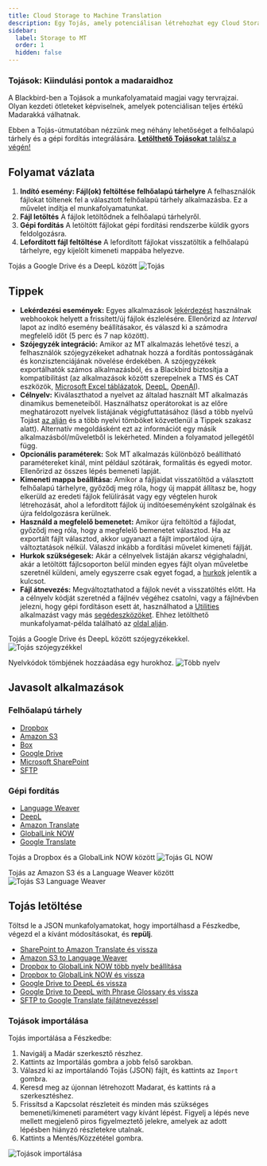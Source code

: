 ```yaml
---
title: Cloud Storage to Machine Translation
description: Egy Tojás, amely potenciálisan létrehozhat egy Cloud Storage-ból Machine Translation-be és vissza történő madarat
sidebar:
  label: Storage to MT
  order: 1
  hidden: false
---
```


### Tojások: Kiindulási pontok a madaraidhoz

A Blackbird-ben a Tojások a munkafolyamataid magjai vagy tervrajzai. Olyan kezdeti ötleteket képviselnek, amelyek potenciálisan teljes értékű Madarakká válhatnak.

Ebben a Tojás-útmutatóban nézzünk meg néhány lehetőséget a felhőalapú tárhely és a gépi fordítás integrálására. [**Letölthető Tojásokat** találsz a végén!](https://docs.blackbird.io/eggs/storage-to-mt/#download-an-egg)

## Folyamat vázlata

1. **Indító esemény: Fájl(ok) feltöltése felhőalapú tárhelyre**
A felhasználók fájlokat töltenek fel a választott felhőalapú tárhely alkalmazásba. Ez a művelet indítja el munkafolyamatunkat.
2. **Fájl letöltés**
A fájlok letöltődnek a felhőalapú tárhelyről.
3. **Gépi fordítás**
A letöltött fájlokat gépi fordítási rendszerbe küldik gyors feldolgozásra.
4. **Lefordított fájl feltöltése**
A lefordított fájlokat visszatöltik a felhőalapú tárhelyre, egy kijelölt kimeneti mappába helyezve.

Tojás a Google Drive és a DeepL között
![Tojás](../../../../assets/docs/eggs/Eggs1.png)

## Tippek

- **Lekérdezési események:** Egyes alkalmazások [lekérdezést](https://docs.blackbird.io/concepts/triggers/#polling) használnak webhookok helyett a frissített/új fájlok észlelésére. Ellenőrizd az _Interval_ lapot az indító esemény beállításakor, és válaszd ki a számodra megfelelő időt (5 perc és 7 nap között).
- **Szójegyzék integráció:** Amikor az MT alkalmazás lehetővé teszi, a felhasználók szójegyzékeket adhatnak hozzá a fordítás pontosságának és konzisztenciájának növelése érdekében. A szójegyzékek exportálhatók számos alkalmazásból, és a Blackbird biztosítja a kompatibilitást (az alkalmazások között szerepelnek a TMS és CAT eszközök, [Microsoft Excel táblázatok](https://docs.blackbird.io/apps/microsoft-excel/#exporting-glossaries), [DeepL](https://docs.blackbird.io/apps/deepl/#glossaries), [OpenAI](https://docs.blackbird.io/apps/openai/#glossary-extraction)).
- **Célnyelv:** Kiválaszthatod a nyelvet az általad használt MT alkalmazás dinamikus bemeneteiből. Használhatsz operátorokat is az előre meghatározott nyelvek listájának végigfuttatásához (lásd a több nyelvű Tojást [az alján](https://docs.blackbird.io/eggs/storage-to-mt/#download-an-egg) és a több nyelvi tömböket közvetlenül a Tippek szakasz alatt). Alternatív megoldásként ezt az információt egy másik alkalmazásból/műveletből is lekérheted. Minden a folyamatod jellegétől függ.
- **Opcionális paraméterek:** Sok MT alkalmazás különböző beállítható paramétereket kínál, mint például szótárak, formalitás és egyedi motor. Ellenőrizd az összes lépés bemeneti lapját.
- **Kimeneti mappa beállítása:** Amikor a fájljaidat visszatöltöd a választott felhőalapú tárhelyre, győződj meg róla, hogy új mappát állítasz be, hogy elkerüld az eredeti fájlok felülírását vagy egy végtelen hurok létrehozását, ahol a lefordított fájlok új indítóeseményként szolgálnak és újra feldolgozásra kerülnek.
- **Használd a megfelelő bemenetet:** Amikor újra feltöltöd a fájlodat, győződj meg róla, hogy a megfelelő bemenetet választod. Ha az exportált fájlt választod, akkor ugyanazt a fájlt importálod újra, változtatások nélkül. Válaszd inkább a fordítási művelet kimeneti fájlját.
- **Hurkok szükségesek:** Akár a célnyelvek listáján akarsz végighaladni, akár a letöltött fájlcsoporton belül minden egyes fájlt olyan műveletbe szeretnél küldeni, amely egyszerre csak egyet fogad, a [hurkok](https://docs.blackbird.io/guides/loops/) jelentik a kulcsot.
- **Fájl átnevezés:** Megváltoztathatod a fájlok nevét a visszatöltés előtt. Ha a célnyelv kódját szeretnéd a fájlnév végéhez csatolni, vagy a fájlnévben jelezni, hogy gépi fordításon esett át, használhatod a [Utilities](https://docs.blackbird.io/apps/utilities/) alkalmazást vagy más [segédeszközöket](https://docs.blackbird.io/guides/toolbox/). Ehhez letölthető munkafolyamat-példa található az [oldal alján](https://docs.blackbird.io/eggs/storage-to-mt/#download-an-egg).

Tojás a Google Drive és DeepL között szójegyzékekkel.
![Tojás szójegyzékkel](../../../../assets/docs/eggs/Eggs1_withGlossary.png)

Nyelvkódok tömbjének hozzáadása egy hurokhoz.
![Több nyelv](../../../../assets/docs/eggs/MultipleLangs.png)

## Javasolt alkalmazások

### Felhőalapú tárhely

- [Dropbox](https://docs.blackbird.io/apps/dropbox/)
- [Amazon S3](https://docs.blackbird.io/apps/amazon-s3/)
- [Box](https://docs.blackbird.io/apps/box/)
- [Google Drive](https://docs.blackbird.io/apps/google-drive/)
- [Microsoft SharePoint](https://docs.blackbird.io/apps/microsoft-sharepoint/)
- [SFTP](https://docs.blackbird.io/apps/sftp/)

### Gépi fordítás

- [Language Weaver](https://docs.blackbird.io/apps/language-weaver/)
- [DeepL](https://docs.blackbird.io/apps/deepl/)
- [Amazon Translate](https://docs.blackbird.io/apps/amazon-translate/)
- [GlobalLink NOW](https://docs.blackbird.io/apps/globallink-now/)
- [Google Translate](https://docs.blackbird.io/apps/google-translate/)

Tojás a Dropbox és a GlobalLink NOW között
![Tojás GL NOW](../../../../assets/docs/eggs/Eggs1_GlobalLinkNow.png)

Tojás az Amazon S3 és a Language Weaver között
![Tojás S3 Language Weaver](../../../../assets/docs/eggs/Eggs1_S3toLanguageWeaver.png)

## Tojás letöltése

Töltsd le a JSON munkafolyamatokat, hogy importálhasd a Fészkedbe, végezd el a kívánt módosításokat, és **repülj**.

- <a href="https://docs.blackbird.io/downloads/Sharepoint_to_Amazon_Translate_and_back.json" download>SharePoint to Amazon Translate és vissza</a>
- <a href="https://docs.blackbird.io//downloads/AmazonS3_to_Language_Weaver.json" download>Amazon S3 to Language Weaver</a>  
- <a href="https://docs.blackbird.io//downloads/Dropbox_to_GlobalLink_NOW_set_multiple_languages.json" download>Dropbox to GlobalLink NOW több nyelv beállítása</a>  
- <a href="https://docs.blackbird.io//downloads/Dropbox_to_GlobalLink_NOW_and_back.json" download>Dropbox to GlobalLink NOW és vissza</a>  
- <a href="https://docs.blackbird.io//downloads/Google_Drive_to_DeepL_and_back.json" download>Google Drive to DeepL és vissza</a>  
- <a href="https://docs.blackbird.io//downloads/Google_Drive_to_DeepL_with_Phrase_Glossary_and_back.json" download>Google Drive to DeepL with Phrase Glossary és vissza</a>  
- <a href="https://docs.blackbird.io//downloads/SFTP_to_Google_Translate_with_file_renaming.json" download>SFTP to Google Translate fájlátnevezéssel</a>

### Tojások importálása

Tojás importálása a Fészkedbe:

1. Navigálj a Madár szerkesztő részhez.
2. Kattints az Importálás gombra a jobb felső sarokban.
3. Válaszd ki az importálandó Tojás (JSON) fájlt, és kattints az `Import` gombra.
4. Keresd meg az újonnan létrehozott Madarat, és kattints rá a szerkesztéshez.
5. Frissítsd a Kapcsolat részleteit és minden más szükséges bemeneti/kimeneti paramétert vagy kívánt lépést. Figyelj a lépés neve mellett megjelenő piros figyelmeztető jelekre, amelyek az adott lépésben hiányzó részletekre utalnak.
6. Kattints a Mentés/Közzététel gombra.

![Tojások importálása](../../../../assets/docs/eggs/ImportEggs.gif)